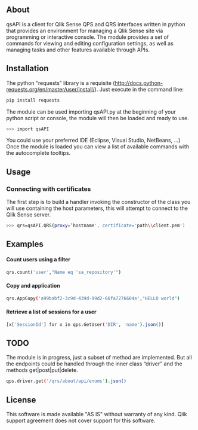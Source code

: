 ## About
qsAPI is a client for Qlik Sense QPS and QRS interfaces written in python that provides an environment for managing a Qlik Sense site via programming or interactive console. The module provides a set of commands for viewing and editing configuration settings, as well as managing tasks and other features available through APIs.

## Installation
The python “requests” library is a requisite (http://docs.python-requests.org/en/master/user/install/). Just execute in the command line:
```sh
pip install requests
```
The module can be used importing qsAPI.py at the beginning of your python script or console, the module will then be loaded and ready to use.
```sh
>>> import qsAPI
```
You could use your preferred IDE (Eclipse, Visual Studio, NetBeans, …) Once the module is loaded you can view a list of available commands with the autocomplete tooltips.

## Usage
### Connecting with certificates
The first step is to build a handler invoking the constructor of the class you will use containing the host parameters, this will attempt to connect to the Qlik Sense server.
```sh
>>> qrs=qsAPI.QRS(proxy=’hostname', certificate='path\\client.pem')
```
## Examples
#### Count users using a filter
```sh
qrs.count('user',"Name eq 'sa_repository'")
```
#### Copy and application
```sh
qrs.AppCopy('a99babf2-3c9d-439d-99d2-66fa7276604e',"HELLO world")
```
#### Retrieve a list of sessions for a user
```sh
[x['SessionId'] for x in qps.GetUser('DIR', 'name').json()]
```

## TODO
The module is in progress, just a subset of method are implemented. But all the endpoints could be handled through the inner class “driver” and the methods get|post|put|delete.
```sh
qps.driver.get('/qrs/about/api/enums').json()
```

## License
This software is made available "AS IS" without warranty of any kind. Qlik support agreement does not cover support for this software.

